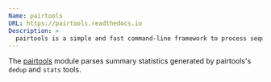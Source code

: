 ```yaml
---
Name: pairtools
URL: https://pairtools.readthedocs.io
Description: >
  pairtools is a simple and fast command-line framework to process sequencing data from a Hi-C experiment.
---
```


The [pairtools](https://github.com/mirnylab/pairtools) module parses summary statistics generated by pairtools's `dedup` and `stats` tools.
